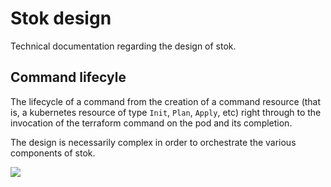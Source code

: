 # Stok design

Technical documentation regarding the design of stok.

## Command lifecyle

The lifecycle of a command from the creation of a command resource (that is, a kubernetes resource of type `Init`, `Plan`, `Apply`, etc) right through to the invocation of the terraform command on the pod and its completion.

The design is necessarily complex in order to orchestrate the various components of stok.

[![](https://mermaid.ink/svg/eyJjb2RlIjoic2VxdWVuY2VEaWFncmFtXG5cdHBhcnRpY2lwYW50IENsIGFzIENsaWVudFxuXHRwYXJ0aWNpcGFudCBDbyBhcyBDb21tYW5kIENvbnRyb2xsZXJcblx0cGFydGljaXBhbnQgVyBhcyBXb3Jrc3BhY2UgQ29udHJvbGxlclxuXHRwYXJ0aWNpcGFudCBBIGFzIEFkanVuY3QgQ29udGFpbmVyXG5cdHBhcnRpY2lwYW50IFQgYXMgVGVycmFmb3JtIENvbnRhaW5lclxuXHRDbC0-PkNsOiBDcmVhdGUgY29tbWFuZCByZXNvdXJjZVxuXHRDbC0tPj5XOiBUcmlnZ2VyIHJlY29uY2lsZVxuXHRsb29wIFF1ZXVlXG5cdFx0Vy0-Plc6IFNoaWZ0IGNvbW1hbmQgdG8gZnJvbnQgb2YgcXVldWVcblx0ZW5kXG5cdFctLT4-Q286IFRyaWdnZXIgcmVjb25jaWxlXG5cdENvLT4-Q286IFNldCBcImFjdGl2ZVwiIGNvbmRpdGlvblxuXHRwYXJcblx0Q28tLT4-QTogVHJpZ2dlciB3YXRjaFxuXHRcdEEtPj5BOiBQcmVwYXJlIHRlcnJhZm9ybVxuXHRcdE5vdGUgb3ZlciBBOiBFeHRyYWN0IGNvbmZpZ21hcCBkYXRhLCB3cml0ZSB0ZXJyYWZvcm0gc2NyaXB0XG5cdGFuZFxuXHRcdENvLS0-PkNsOiBUcmlnZ2VyIHdhdGNoXG5cdFx0Q2wtPj5DbDogU2V0IFwiYXR0YWNoZWRcIiBhbm5vdGF0aW9uXG5cdFx0Q2wtLT4-Q286IFRyaWdnZXIgcmVjb25jaWxlXG5cdFx0Q28tPj5DbzogU2V0IFwiYXR0YWNoZWRcIiBjb25kaXRpb25cblx0ZW5kXG5cblx0Q28tLT4-QTogVHJpZ2dlciB3YXRjaFxuXHRcblx0QS0tPj5UOiBUcmlnZ2VyIHNlbWFwaG9yZVxuXHRULT4-VDogUnVuIHRlcnJhZm9ybVxuXHRULS0-PkE6IFRyaWdnZXIgc2VtYXBob3JlXG5cdEEtPj5BOiBTZXQgXCJleGl0ZWRcIiBhbm5vdGF0aW9uXG5cdEEtLT4-Q286IFRyaWdnZXIgc2VtYXBob3JlXG5cdENvLT4-Q286IFNldCBcImV4aXRlZFwiIGNvbmRpdGlvblxuXHRDby0tPj5DbDogVHJpZ2dlciB3YXRjaFxuXHRDbC0-PkNsOiBFeGl0XG5cblxuXG5cdFx0XHRcdFx0IiwibWVybWFpZCI6eyJ0aGVtZSI6ImRlZmF1bHQifX0)](https://mermaid-js.github.io/mermaid-live-editor/#/edit/eyJjb2RlIjoic2VxdWVuY2VEaWFncmFtXG5cdHBhcnRpY2lwYW50IENsIGFzIENsaWVudFxuXHRwYXJ0aWNpcGFudCBDbyBhcyBDb21tYW5kIENvbnRyb2xsZXJcblx0cGFydGljaXBhbnQgVyBhcyBXb3Jrc3BhY2UgQ29udHJvbGxlclxuXHRwYXJ0aWNpcGFudCBBIGFzIEFkanVuY3QgQ29udGFpbmVyXG5cdHBhcnRpY2lwYW50IFQgYXMgVGVycmFmb3JtIENvbnRhaW5lclxuXHRDbC0-PkNsOiBDcmVhdGUgY29tbWFuZCByZXNvdXJjZVxuXHRDbC0tPj5XOiBUcmlnZ2VyIHJlY29uY2lsZVxuXHRsb29wIFF1ZXVlXG5cdFx0Vy0-Plc6IFNoaWZ0IGNvbW1hbmQgdG8gZnJvbnQgb2YgcXVldWVcblx0ZW5kXG5cdFctLT4-Q286IFRyaWdnZXIgcmVjb25jaWxlXG5cdENvLT4-Q286IFNldCBcImFjdGl2ZVwiIGNvbmRpdGlvblxuXHRwYXJcblx0Q28tLT4-QTogVHJpZ2dlciB3YXRjaFxuXHRcdEEtPj5BOiBQcmVwYXJlIHRlcnJhZm9ybVxuXHRcdE5vdGUgb3ZlciBBOiBFeHRyYWN0IGNvbmZpZ21hcCBkYXRhLCB3cml0ZSB0ZXJyYWZvcm0gc2NyaXB0XG5cdGFuZFxuXHRcdENvLS0-PkNsOiBUcmlnZ2VyIHdhdGNoXG5cdFx0Q2wtPj5DbDogU2V0IFwiYXR0YWNoZWRcIiBhbm5vdGF0aW9uXG5cdFx0Q2wtLT4-Q286IFRyaWdnZXIgcmVjb25jaWxlXG5cdFx0Q28tPj5DbzogU2V0IFwiYXR0YWNoZWRcIiBjb25kaXRpb25cblx0ZW5kXG5cblx0Q28tLT4-QTogVHJpZ2dlciB3YXRjaFxuXHRcblx0QS0tPj5UOiBUcmlnZ2VyIHNlbWFwaG9yZVxuXHRULT4-VDogUnVuIHRlcnJhZm9ybVxuXHRULS0-PkE6IFRyaWdnZXIgc2VtYXBob3JlXG5cdEEtPj5BOiBTZXQgXCJleGl0ZWRcIiBhbm5vdGF0aW9uXG5cdEEtLT4-Q286IFRyaWdnZXIgc2VtYXBob3JlXG5cdENvLT4-Q286IFNldCBcImV4aXRlZFwiIGNvbmRpdGlvblxuXHRDby0tPj5DbDogVHJpZ2dlciB3YXRjaFxuXHRDbC0-PkNsOiBFeGl0XG5cblxuXG5cdFx0XHRcdFx0IiwibWVybWFpZCI6eyJ0aGVtZSI6ImRlZmF1bHQifX0)

